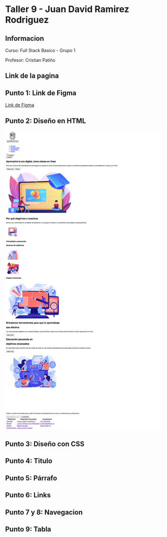 <h1>Taller 9 - Juan David Ramirez Rodriguez</h1>

<h2>Informacion</h2>
<p>Curso: Full Stack Basico - Grupo 1</p>
<p>Profesor: Cristian Patiño</p>

<h2>Link de la pagina</h2>

<h2>Punto 1: Link de Figma</h2>

<a href="https://www.figma.com/file/p6P4MxfltzanhuuMl05lx1/Juan-David-Ramirez-Rodriguez?type=design&node-id=0%3A1&mode=design&t=wegiIv5AI2fDnGEn-1">Link de Figma</a>

<h2>Punto 2: Diseño en HTML</h2>
<img src="public/images/punto-2.png" alt="Punto 2">

<h2>Punto 3: Diseño con CSS</h2>

<h2>Punto 4: Titulo</h2>

<h2>Punto 5: Párrafo</h2>

<h2>Punto 6: Links</h2>

<h2>Punto 7 y 8: Navegacion</h2>

<h2>Punto 9: Tabla</h2>

